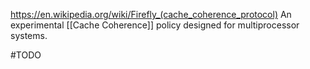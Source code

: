 https://en.wikipedia.org/wiki/Firefly_(cache_coherence_protocol)
An experimental [[Cache Coherence]] policy designed for multiprocessor systems.

#TODO